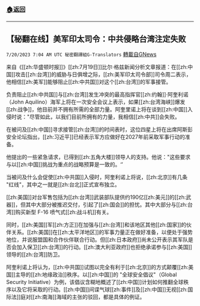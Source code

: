 ###  [:house:返回](README.md)
---


## 【秘翻在线】美军印太司令：中共侵略台湾注定失败
`7/20/2023 7:04 AM UTC 秘密翻譯組G-Translators` [轉載自GNews](https://gnews.org/articles/1474046)

来自《[[zh:华盛顿时报]]》[[zh:7月19日]]比尔·格兹新闻分析文章报道：在[[zh:中国]]攻击[[zh:台湾]]的威胁与日俱增之际，[[zh:美军印太司令部]]司令周二表示，他相信[[zh:美军]]能够阻止[[zh:中共国]]对这个[[zh:台湾]]的军事接管。

负责阻止[[zh:中共国]]与[[zh:台湾]]发生冲突的最高指挥官[[zh:约翰]]·阿奎利诺（John Aquilino）海军上将在一次安全会议上表示，如果[[zh:台湾海峡]]爆发[[zh:战争]]，他目前并不拥有所需的全部力量。阿奎里诺上将在谈到[[zh:中国]]入侵时说："尽管如此，以我们目前所拥有的力量，我相信[[zh:中共]]会失败。

在被问及[[zh:中国]]寻求接管[[zh:台湾]]的时间表时，这位四星上将在出席阿斯彭安全论坛指出，[[zh:习近平]]已经表示军方应做好在2027年前采取军事行动的准备。

他提出的一些紧急请求，已得到[[zh:五角大楼]]领导人的支持。他说："这些要求与以[[zh:中国]]挑战为重点的战略预算是一致的。‘’

当被问及什么会促使[[zh:中共国]]入侵时，阿奎利诺上将说，[[zh:北京]]有几条 "红线"，其中之一就是[[zh:台北]]正式宣布独立。

[[zh:美国]]对台军售包括为[[zh:台湾]]武装部队提供约190亿[[zh:美元]]的[[zh:武器]]，但其中大部分被推迟交付，引起了[[zh:国会]]的担忧。其中大部分与[[zh:台湾]]购买新型 F-16 喷气式[[zh:战斗机]]有关。

同时，[[zh:美国]]军[[zh:方正]]在加强与[[zh:台湾]]和该地区其他[[zh:国家]]的伙伴关系。[[zh:美国]]在[[zh:太平洋地区]]的军事力量正在做好准备，以便处于强势地位，并说服盟国和合作伙伴联合行动。但[[zh:日本政府]]尚未公开表示其军队是否会加入保卫[[zh:台湾]]的行动。[[zh:澳大利亚政府]]也拒绝承诺参与[[zh:美国]]领导的[[zh:台湾]]防卫。

阿奎利诺上将认为，[[zh:中共国]]试图以完全有利于[[zh:北京]]的方式颠覆[[zh:美国]]主导的[[zh:地缘政治]]秩序。以[[zh:中国]]的 "全球安全倡议"（Global Security Initiative）为例，该倡议含糊地概述了[[zh:中国]]计划如何推翻全球秩序以及它将采取的行动。[[zh:中国]]间谍气球[[zh:事件]]及[[zh:中国]]无视[[zh:国际法]]庭对[[zh:南海]]海域的主张的驳回，都是具体的例证。
